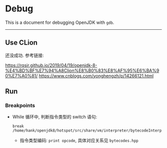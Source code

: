 # Debug

This is a document for debugging OpenJDK with `gdb`.

-----

## Use CLion

还没成功. 参考链接:

https://rqsir.github.io/2019/04/19/openjdk-8-%E4%BD%BF%E7%94%A8Clion%E8%B0%83%E8%AF%95%E6%BA%90%E7%A0%81/
https://www.cnblogs.com/yonghengzh/p/14266121.html

## Run

### Breakpoints

- While 循环中, 判断指令类型的 switch 语句:
    ```gdb
    break /home/hank/openjdk8/hotspot/src/share/vm/interpreter/bytecodeInterpreter.cpp:1011
    ```
    - 指令类型编码: `print opcode`, 具体对应关系见 `bytecodes.hpp`

